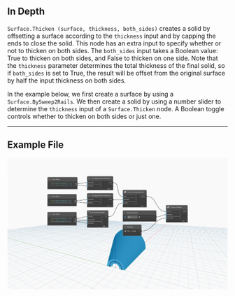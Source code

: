 ## In Depth
`Surface.Thicken (surface, thickness, both_sides)` creates a solid by offsetting a surface according to the `thickness` input and by capping the ends to close the solid. This node has an extra input to specify whether or not to thicken on both sides. The `both_sides` input takes a Boolean value: True to thicken on both sides, and False to thicken on one side. Note that the `thickness` parameter determines the total thickness of the final solid, so if `both_sides` is set to True, the result will be offset from the original surface by half the input thickness on both sides.

In the example below, we first create a surface by using a `Surface.BySweep2Rails`. We then create a solid by using a number slider to determine the `thickness` input of a `Surface.Thicken` node. A Boolean toggle controls whether to thicken on both sides or just one. 

___
## Example File

![Surface.Thicken](./Autodesk.DesignScript.Geometry.Surface.Thicken(surface,%20thickness,%20both_sides)_img.jpg)
